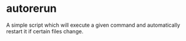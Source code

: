autorerun
=========

A simple script which will execute a given command and automatically restart it if certain files change.
